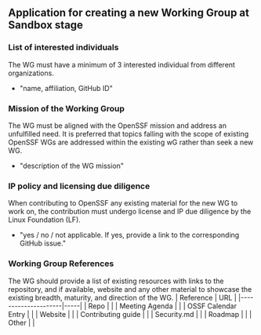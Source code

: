 ## Application for creating a new Working Group at Sandbox stage

### List of interested individuals
The WG must have a minimum of 3 interested individual from different organizations.
  * "name, affiliation, GitHub ID"

### Mission of the Working Group
The WG must be aligned with the OpenSSF mission and address an unfulfilled need. It is preferred that topics falling with the scope of existing OpenSSF WGs are addressed within the existing wG rather than seek a new WG.
  * "description of the WG mission"

### IP policy and licensing due diligence
When contributing to OpenSSF any existing material for the new WG to work on, the contribution must undergo license and IP due diligence by the Linux Foundation (LF).
  * "yes / no / not applicable. If yes, provide a link to the corresponding GitHub issue."
  
### Working Group References
The WG should provide a list of existing resources with links to the repository, and if available, website and any other material to showcase the existing breadth, maturity, and direction of the WG.
| Reference           | URL |
|---------------------|-----|
| Repo                |     |
| Meeting Agenda      |     |
| OSSF Calendar Entry |     |
| Website             |     |
| Contributing guide  |     |
| Security.md         |     |
| Roadmap             |     |
| Other               |     |

